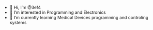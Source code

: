 - 👋 Hi, I’m @3ef4
- 👀 I’m interested in Programming and Electronics 
- 🌱 I’m currently learning Medical Devices programming and controling systems
